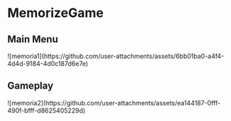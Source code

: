 # MemorizeGame

 <h2>Main Menu</h2>
![memoria1](https://github.com/user-attachments/assets/6bb01ba0-a4f4-4d4d-9184-4d0c187d6e7e)

<h2>Gameplay</h2>
![memoria2](https://github.com/user-attachments/assets/ea144187-0fff-490f-bfff-d8625405229d)
